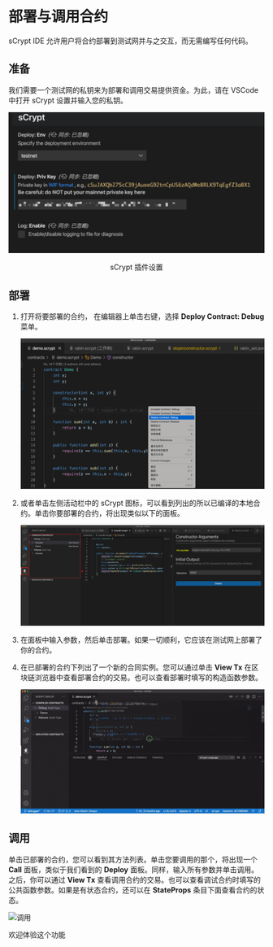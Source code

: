 # 部署与调用合约

sCrypt IDE 允许用户将合约部署到测试网并与之交互，而无需编写任何代码。

## 准备

我们需要一个测试网的私钥来为部署和调用交易提供资金。为此，请在 VSCode 中打开 sCrypt 设置并输入您的私钥。

![设置](./settings.png)

<center>sCrypt 插件设置</center>

## 部署

1. 打开将要部署的合约， 在编辑器上单击右键，选择 **Deploy Contract: Debug** 菜单。

    ![单击右键](right_click.png)

2. 或者单击左侧活动栏中的 sCrypt 图标，可以看到列出的所以已编译的本地合约。单击你要部署的合约，将出现类似以下的面板。

    ![单击右键](local_contracts.png)

3. 在面板中输入参数，然后单击部署。如果一切顺利，它应该在测试网上部署了你的合约。

4. 在已部署的合约下列出了一个新的合同实例。您可以通过单击 **View Tx** 在区块链浏览器中查看部署合约的交易。也可以查看部署时填写的构造函数参数。

    ![部署](./deploying.gif)

## 调用

单击已部署的合约，您可以看到其方法列表。单击您要调用的那个，将出现一个 **Call** 面板，类似于我们看到的 **Deploy** 面板。同样，输入所有参数并单击调用。之后，你可以通过 **View Tx** 查看调用合约的交易。也可以查看调试合约时填写的公共函数参数。如果是有状态合约，还可以在 **StateProps** 条目下面查看合约的状态。


![调用](./call.gif)

欢迎体验这个功能


